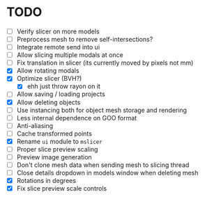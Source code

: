 # TODO

- [ ] Verify slicer on more models
- [ ] Preprocess mesh to remove self-intersections?
- [ ] Integrate remote send into ui
- [ ] Allow slicing multiple modals at once
- [ ] Fix translation in slicer (its currently moved by pixels not mm)
- [x] Allow rotating modals
- [x] Optimize slicer (BVH?)
  - [x] ehh just throw rayon on it
- [ ] Allow saving / loading projects
- [x] Allow deleting objects
- [ ] Use instancing both for object mesh storage and rendering
- [ ] Less internal dependence on GOO format
- [ ] Anti-aliasing
- [ ] Cache transformed points
- [x] Rename `ui` module to `mslicer`
- [ ] Proper slice preview scaling
- [ ] Preview image generation
- [ ] Don't clone mesh data when sending mesh to slicing thread
- [ ] Close details dropdown in models window when deleting mesh
- [x] Rotations in degrees
- [x] Fix slice preview scale controls
